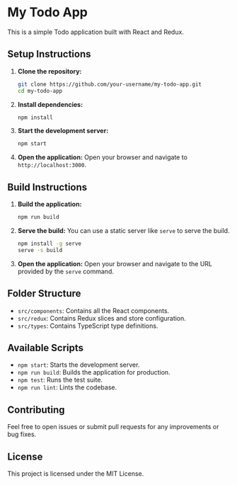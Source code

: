 # My Todo App

This is a simple Todo application built with React and Redux.

## Setup Instructions

1. **Clone the repository:**
   ```bash
   git clone https://github.com/your-username/my-todo-app.git
   cd my-todo-app
   ```

2. **Install dependencies:**
   ```bash
   npm install
   ```

3. **Start the development server:**
   ```bash
   npm start
   ```

4. **Open the application:**
   Open your browser and navigate to `http://localhost:3000`.

## Build Instructions

1. **Build the application:**
   ```bash
   npm run build
   ```

2. **Serve the build:**
   You can use a static server like `serve` to serve the build.
   ```bash
   npm install -g serve
   serve -s build
   ```

3. **Open the application:**
   Open your browser and navigate to the URL provided by the `serve` command.

## Folder Structure

- `src/components`: Contains all the React components.
- `src/redux`: Contains Redux slices and store configuration.
- `src/types`: Contains TypeScript type definitions.

## Available Scripts

- `npm start`: Starts the development server.
- `npm run build`: Builds the application for production.
- `npm test`: Runs the test suite.
- `npm run lint`: Lints the codebase.

## Contributing

Feel free to open issues or submit pull requests for any improvements or bug fixes.

## License

This project is licensed under the MIT License.
